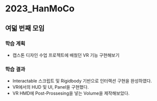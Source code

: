 # 2023_HanMoCo
## 여덟 번째 모임
### 학습 계획
- 캡스톤 디자인 수업 프로젝트에 배웠던 VR 기능 구현해보기
### 학습 결과
- Interactable 스크립트 및 Rigidbody 기반으로 인터랙션 구현을 완성하였다.
- VR에서의 HUD 및 UI, Panel을 구현했다.
- VR HMD에 Post-Prossesing을 넣는 Volume을 제작해보았다.
